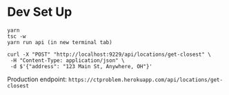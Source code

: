 # Dev Set Up

    yarn
    tsc -w
    yarn run api (in new terminal tab)

    curl -X "POST" "http://localhost:9229/api/locations/get-closest" \
     -H "Content-Type: application/json" \
     -d $'{"address": "123 Main St, Anywhere, OH"}'


Production endpoint: `https://ctproblem.herokuapp.com/api/locations/get-closest`